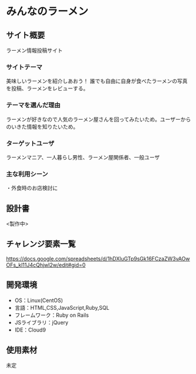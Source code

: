 # みんなのラーメン

## サイト概要
ラーメン情報投稿サイト

### サイトテーマ
美味しいラーメンを紹介しあおう！
誰でも自由に自身が食べたラーメンの写真を投稿、ラーメンをレビューする。

### テーマを選んだ理由
ラーメンが好きなので人気のラーメン屋さんを回ってみたいため。ユーザーからのいきた情報を知りたいため。

### ターゲットユーザ
ラーメンマニア、一人暮らし男性、ラーメン屋関係者、一般ユーザ

### 主な利用シーン
・外食時のお店検討に

## 設計書
<製作中>

## チャレンジ要素一覧
https://docs.google.com/spreadsheets/d/1hDXluGTp9sGk16FCzaZW3vAOwOFs_kl11J4cQhjwI2w/edit#gid=0

## 開発環境
- OS：Linux(CentOS)
- 言語：HTML,CSS,JavaScript,Ruby,SQL
- フレームワーク：Ruby on Rails
- JSライブラリ：jQuery
- IDE：Cloud9

## 使用素材
未定

